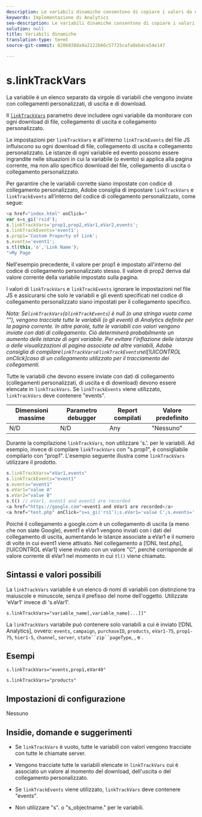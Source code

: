 ```yaml
---
description: Le variabili dinamiche consentono di copiare i valori da una variabile all’altra senza digitare più volte i valori completi nelle richieste di immagini sul sito.
keywords: Implementazione di Analytics
seo-description: Le variabili dinamiche consentono di copiare i valori da una variabile all’altra senza digitare più volte i valori completi nelle richieste di immagini sul sito.
solution: null
title: Variabili dinamiche
translation-type: tm+mt
source-git-commit: 82060388a9a2122b66c57725cafa0eb4ce54e147

---
```



# s.linkTrackVars

La variabile è un elenco separato da virgole di variabili che vengono inviate con collegamenti personalizzati, di uscita e di download.

Il [`linkTrackVars`](https://docs.adobe.com/content/help/en/analytics/implementation/javascript-implementation/variables-analytics-reporting/config-var/s-linktrackvars.html) parametro deve includere ogni variabile da monitorare con ogni download di file, collegamento di uscita e collegamento personalizzato.

Le impostazioni per `linkTrackVars` e all'interno `linkTrackEvents` del file JS influiscono su ogni download di file, collegamento di uscita e collegamento personalizzato. Le istanze di ogni variabile ed evento possono essere ingrandite nelle situazioni in cui la variabile (o evento) si applica alla pagina corrente, ma non allo specifico download del file, collegamento di uscita o collegamento personalizzato.

Per garantire che le variabili corrette siano impostate con codice di collegamento personalizzato, Adobe consiglia di impostare `linkTrackVars` e `linkTrackEvents` all’interno del codice di collegamento personalizzato, come segue:

```js
<a href="index.html" onClick=" 
var s=s_gi('rsid'); 
s.linkTrackVars='prop1,prop2,eVar1,eVar2,events'; 
s.linkTrackEvents='event1'; 
s.prop1='Custom Property of Link'; 
s.events='event1'; 
s.tl(this,'o','Link Name'); 
">My Page 
```

Nell'esempio precedente, il valore per prop1 è impostato all'interno del codice di collegamento personalizzato stesso. Il valore di prop2 deriva dal valore corrente della variabile impostato sulla pagina.

I valori di `linkTrackVars` e `linkTrackEvents` ignorare le impostazioni nel file JS e assicurarsi che solo le variabili e gli eventi specificati nel codice di collegamento personalizzato siano impostati per il collegamento specifico.

*Nota: Se`linkTrackVars`(o`linkTrackEvents`) è null (o una stringa vuota come ""), vengono tracciate tutte le variabili (o gli eventi) di Analytics definite per la pagina corrente. In altre parole, tutte le variabili con valori vengono inviate con dati di collegamento. Ciò determinerà probabilmente un aumento delle istanze di ogni variabile. Per evitare l'inflazione delle istanze o delle visualizzazioni di pagina associate ad altre variabili, Adobe consiglia di compilare`linkTrackVars`e`linkTrackEvents`nel[!UICONTROL onClick]caso di un collegamento utilizzato per il tracciamento dei collegamenti.*

Tutte le variabili che devono essere inviate con dati di collegamento (collegamenti personalizzati, di uscita e di download) devono essere elencate in `linkTrackVars`. Se `linkTrackEvents` viene utilizzato, `linkTrackVars` deve contenere "events".

| Dimensioni massime | Parametro debugger | Report compilati | Valore predefinito |
|---|---|---|---|
| N/D | N/D | Any | "Nessuno" |

Durante la compilazione `linkTrackVars`, non utilizzare 's.'. per le variabili. Ad esempio, invece di compilare `linkTrackVars` con "s.prop1", è consigliabile compilarlo con "prop1". L'esempio seguente illustra come `linkTrackVars` utilizzare il prodotto.

```js
s.linkTrackVars="eVar1,events" 
s.linkTrackEvents="event1" 
s.events="event1" 
s.eVar1="value A" 
s.eVar2="value B" 
s.t() // eVar1, event1 and event2 are recorded 
<a href="https://google.com">event1 and eVar1 are recorded</a> 
<a href="test.php" onClick="s=s_gi('rs1');s.eVar1='value C';s.events='';s.tl(this,'o')">eVar1 is recorded</a> 
```

Poiché il collegamento a google.com è un collegamento di uscita (a meno che non siate Google), event1 e eVar1 vengono inviati con i dati del collegamento di uscita, aumentando le istanze associate a eVar1 e il numero di volte in cui event1 viene attivato. Nel collegamento a [!DNL test.php], [!UICONTROL eVar1] viene inviato con un valore "C", perché corrisponde al valore corrente di eVar1 nel momento in cui `tl()` viene chiamato.

## Sintassi e valori possibili

La `linkTrackVars` variabile è un elenco di nomi di variabili con distinzione tra maiuscole e minuscole, senza il prefisso del nome dell'oggetto. Utilizzate 'eVar1' invece di 's.eVar1'.

```
s.linkTrackVars="variable_name[,variable_name[...]]"
```

La `linkTrackVars` variabile può contenere solo variabili a cui è inviato [!DNL Analytics], ovvero: `events`, `campaign`, `purchaseID`, `products`, `eVar1-75`, `prop1-75`, `hier1-5`, `channel`, `server`, `state``zip``pageType`, , e .

## Esempi

```
s.linkTrackVars="events,prop1,eVar49"
```

```
s.linkTrackVars="products"
```

## Impostazioni di configurazione

Nessuno

## Insidie, domande e suggerimenti

* Se `linkTrackVars` è vuoto, tutte le variabili con valori vengono tracciate con tutte le chiamate server.
* Vengono tracciate tutte le variabili elencate in `linkTrackVars` cui è associato un valore al momento del download, dell'uscita o del collegamento personalizzato.
* Se `linkTrackEvents` viene utilizzato, `linkTrackVars` deve contenere "events".

* Non utilizzare "s". o "s_objectname."  per le variabili.
